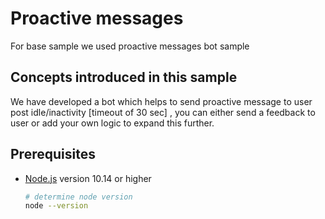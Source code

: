 # Proactive messages

For base sample we used proactive messages bot sample

## Concepts introduced in this sample

We have developed a bot which helps to send proactive message to user post idle/inactivity [timeout of 30 sec] , you can either send a feedback to user or add your own logic to expand this further.

## Prerequisites

- [Node.js](https://nodejs.org) version 10.14 or higher

    ```bash
    # determine node version
    node --version
    ```
